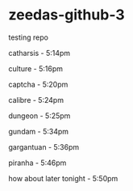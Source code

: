 # zeedas-github-3
testing repo

catharsis - 5:14pm

culture - 5:16pm

captcha - 5:20pm

calibre - 5:24pm

dungeon - 5:25pm

gundam - 5:34pm

gargantuan - 5:36pm

piranha - 5:46pm

how about later tonight - 5:50pm